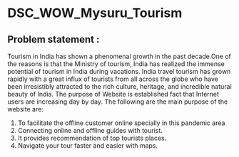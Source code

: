 # DSC_WOW_Mysuru_Tourism

## Problem statement :

Tourism in India has shown a phenomenal growth in the past decade.One of the 
reasons is that the Ministry of tourism, India has realized the immense potential 
of tourism in India during vacations. India travel tourism has grown rapidly with 
a great influx of tourists from all across the globe who have been irresistibly 
attracted to the rich culture, heritage, and incredible natural beauty of India. 
The purpose of Website is established fact that Internet users are increasing day 
by day.
The following are the main purpose of the website are:
1) To facilitate the offline customer online specially in this pandemic area
2) Connecting online and offline guides with tourist.
3) It provides recommendation of top tourists places.
4) Navigate your tour faster and easier with maps.